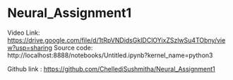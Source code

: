 # Neural_Assignment1

Video Link: https://drive.google.com/file/d/1tRpVNDidsGkIDClOYixZSzlwSu4TObny/view?usp=sharing
Source code: http://localhost:8888/notebooks/Untitled.ipynb?kernel_name=python3

Github link :
https://github.com/ChellediSushmitha/Neural_Assignment1

